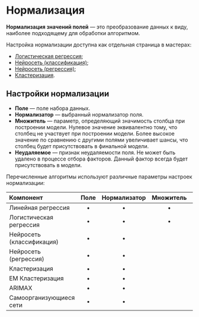 # Нормализация

**Нормализация значений полей** — это преобразование данных к виду, наиболее подходящему для обработки алгоритмом.

Настройка нормализации доступна как отдельная страница в мастерах:

* [Логистическая регрессия](../datamining/logistic-regression/README.md);
* [Нейросеть (классификация)](../datamining/neural-network-classification.md);
* [Нейросеть (регрессия)](../datamining/neural-network-regression.md);
* [Кластеризация](../datamining/clustering.md).

## Настройки нормализации

* **Поле** — поле набора данных.
* **Нормализатор** — выбранный нормализатор поля.
* **Множитель** — параметр, определяющий значимость столбца при построении модели. Нулевое значение эквивалентно тому, что столбец не участвует при построении модели. Более высокое значение по сравнению с другими полями увеличивает шансы, что столбец будет присутствовать в финальной модели.
* **Неудаляемое** — признак неудаляемости поля. Не может быть удалено в процессе отбора факторов. Данный фактор всегда будет присутствовать в модели.

Перечисленные алгоритмы используют различные параметры настроек нормализации:

| **Компонент** | **Поле** | **Нормализатор** | **Множитель** | **Неудаляемое** |
| :--------------------- | :------------: | :------------: | :------------: |:------------: |
| Линейная регрессия        | • | • | • | • |
| Логистическая регрессия   | • | • | • | • |
| Нейросеть (классификация) | • | • |  |  |
| Нейросеть (регрессия)     | • | • |  |  |
| Кластеризация             | • | • |  |  |
| EM Кластеризация          | • | • |  |   |
| ARIMAX                    | • | • |  |   |
| Самоорганизующиеся сети   | • | • |  | &nbsp; |